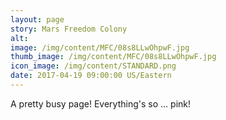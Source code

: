 ```yaml
---
layout: page
story: Mars Freedom Colony
alt:
image: /img/content/MFC/08s8LLwOhpwF.jpg
thumb_image: /img/content/MFC/08s8LLwOhpwF.jpg
icon_image: /img/content/STANDARD.png
date: 2017-04-19 09:00:00 US/Eastern
---
```

A pretty busy page! Everything's so ... pink!
